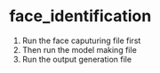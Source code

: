 # face_identification

1. Run the face caputuring file first
2. Then run the model making file
3. Run the output generation file
